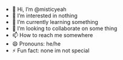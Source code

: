 - 👋 Hi, I’m @misticyeah
- 👀 I’m interested in nothing
- 🌱 I’m currently learning something
- 💞️ I’m looking to collaborate on some thing
- 📫 How to reach me somewhere
- 😄 Pronouns: he/he
- ⚡ Fun fact: none im not special
